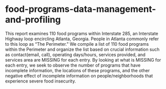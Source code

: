 # food-programs-data-management-and-profiling
This report examines 110 food programs within Interstate 285, an Interstate Highway loop encircling Atlanta, Georgia. People in Atlanta commonly refer to this loop as “The Perimeter.” We compile a list of 110 food programs within the Perimeter and organize the list based on crucial information such as contact(email, call), operating days/hours, services provided, and services area are MISSING for each entry. By looking at what is MISSING for each entry, we seek to observe the number of programs that have incomplete information, the locations of these programs, and the other negative effect of incomplete information on people/neighborhoods that experience severe food insecurity.
